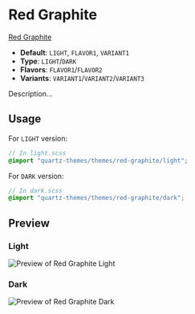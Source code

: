 # Red Graphite

[Red Graphite](https://github.com/seanwcom/Red-Graphite-for-Obsidian)

- **Default**: `LIGHT`, `FLAVOR1`, `VARIANT1`
- **Type**: `LIGHT`/`DARK`
- **Flavors**: `FLAVOR1`/`FLAVOR2`
- **Variants**: `VARIANT1`/`VARIANT2`/`VARIANT3`

Description...

## Usage

For `LIGHT` version:

```scss
// In light.scss
@import "quartz-themes/themes/red-graphite/light";
```

For `DARK` version:

```scss
// In dark.scss
@import "quartz-themes/themes/red-graphite/dark";
```

## Preview

### Light

![Preview of Red Graphite Light](preview-light.png)

### Dark

![Preview of Red Graphite Dark](preview-dark.png)
